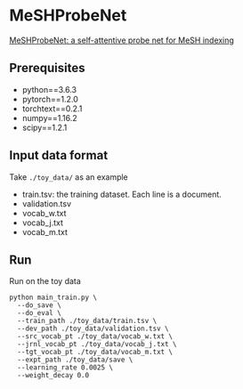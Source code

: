 # MeSHProbeNet
[MeSHProbeNet: a self-attentive probe net for MeSH indexing](https://academic.oup.com/bioinformatics/article/35/19/3794/5372674)

## Prerequisites

* python==3.6.3
* pytorch==1.2.0
* torchtext==0.2.1
* numpy==1.16.2
* scipy==1.2.1

## Input data format

Take `./toy_data/` as an example
* train.tsv: the training dataset. Each line is a document.
* validation.tsv
* vocab_w.txt
* vocab_j.txt
* vocab_m.txt

## Run

Run on the toy data
```
python main_train.py \
  --do_save \
  --do_eval \
  --train_path ./toy_data/train.tsv \
  --dev_path ./toy_data/validation.tsv \
  --src_vocab_pt ./toy_data/vocab_w.txt \
  --jrnl_vocab_pt ./toy_data/vocab_j.txt \
  --tgt_vocab_pt ./toy_data/vocab_m.txt \
  --expt_path ./toy_data/save \
  --learning_rate 0.0025 \
  --weight_decay 0.0
```
